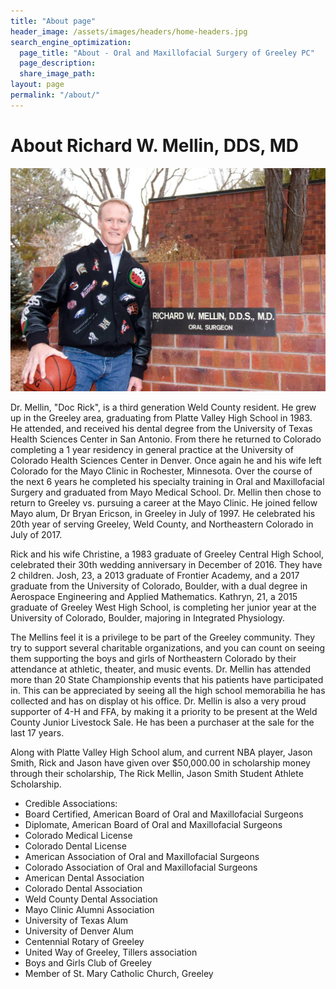 ```yaml
---
title: "About page"
header_image: /assets/images/headers/home-headers.jpg
search_engine_optimization:
  page_title: "About - Oral and Maxillofacial Surgery of Greeley PC"
  page_description:
  share_image_path:
layout: page
permalink: "/about/"
---
```


# About Richard W. Mellin, DDS, MD 

!["Richard W. Mellin, DDS, MD"](/assets/images/about/Richard-W-Mellin.jpg)

Dr. Mellin, "Doc Rick", is a third generation Weld County resident.  He grew up in the Greeley area, graduating from Platte Valley High School in 1983.  He attended, and received his dental degree from the University of Texas Health Sciences Center in San Antonio.  From there he returned to Colorado completing a 1 year residency in general practice at the University of Colorado Health Sciences Center in Denver.  Once again he and his wife left Colorado for the Mayo Clinic in Rochester, Minnesota.  Over the course of the next 6 years he completed his specialty training in Oral and Maxillofacial Surgery and graduated from Mayo Medical School.  Dr. Mellin then chose to return to Greeley vs. pursuing a career at the Mayo Clinic.  He joined fellow Mayo alum, Dr Bryan Ericson, in Greeley in July of 1997.  He celebrated his 20th year of serving Greeley, Weld County, and Northeastern Colorado in July of 2017.
 
Rick and his wife Christine, a 1983 graduate of Greeley Central High School, celebrated their 30th wedding anniversary in December of 2016.  They have 2 children.  Josh, 23, a 2013 graduate of Frontier Academy, and a 2017 graduate from the University of Colorado, Boulder, with a dual degree in Aerospace Engineering and Applied Mathematics.  Kathryn, 21, a 2015 graduate of Greeley West High School, is completing her junior year at the University of Colorado, Boulder, majoring in Integrated Physiology.  
 
The Mellins feel it is a privilege to be part of the Greeley community.  They try to support several charitable organizations, and you can count on seeing them supporting the boys and girls of Northeastern Colorado by their attendance at athletic, theater, and music events.  Dr. Mellin has attended more than 20 State Championship events that his patients have participated in.  This can be appreciated by seeing all the high school memorabilia he has collected and has on display ot his office.  Dr. Mellin is also a very proud supporter of 4-H and FFA, by making it a priority to be present at the Weld County Junior Livestock Sale.  He has been a purchaser at the sale for the last 17 years.
 
Along with Platte Valley High School alum, and current NBA player, Jason Smith,
Rick and Jason have given over $50,000.00 in scholarship money through their scholarship, The Rick Mellin, Jason Smith Student Athlete Scholarship.
 
- Credible Associations:
- Board Certified, American Board of Oral and Maxillofacial Surgeons
- Diplomate, American Board of Oral and Maxillofacial Surgeons
- Colorado Medical License
- Colorado Dental License
- American Association of Oral and Maxillofacial Surgeons
- Colorado Association of Oral and Maxillofacial Surgeons
- American Dental Association
- Colorado Dental Association
- Weld County Dental Association
- Mayo Clinic Alumni Association
- University of Texas Alum
- University of Denver Alum
- Centennial Rotary of Greeley
- United Way of Greeley, Tillers association
- Boys and Girls Club of Greeley
- Member of St. Mary Catholic Church, Greeley
